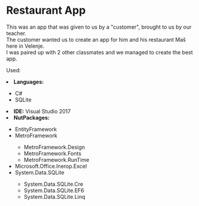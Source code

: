 # Restaurant App
This was an app that was given to us by a "customer", brought to us by our teacher. <br/>
The customer wanted us to create an app for him and his restaurant Maš here in Velenje. <br/>
I was paired up with 2 other classmates and we managed to create the best app.

Used:
<li><b>Languages:</b></li>
<ul>
  <li>C#</li>
  <li>SQLite</li>
</ul>
<li><b>IDE:</b> Visual Studio 2017</li>
<li><b>NutPackages:</b></li>
<ul> 
  <li>EntityFramework</li>
  <li>MetroFramework</li>
    <ul>
      <li>MetroFramework.Design</li>
      <li>MetroFramework.Fonts</li>
      <li>MetroFramework.RunTime</li>
    </ul>
  <li>Microsoft.Office.Inerop.Excel</li>
  <li>System.Data.SQLite</li>
    <ul>
      <li>System.Data.SQLite.Cre</li>
       <li>System.Data.SQLite.EF6</li>
       <li>System.Data.SQLite.Linq</li>
    </ul>
</ul>
